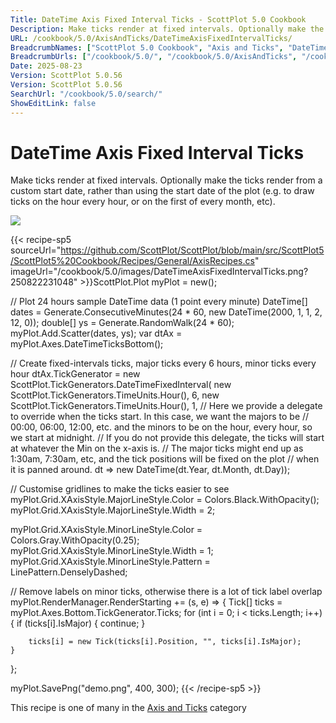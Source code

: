 ```yaml
---
Title: DateTime Axis Fixed Interval Ticks - ScottPlot 5.0 Cookbook
Description: Make ticks render at fixed intervals. Optionally make the ticks render from a custom start date, rather than using the start date of the plot (e.g. to draw ticks on the hour every hour, or on the first of every month, etc).
URL: /cookbook/5.0/AxisAndTicks/DateTimeAxisFixedIntervalTicks/
BreadcrumbNames: ["ScottPlot 5.0 Cookbook", "Axis and Ticks", "DateTime Axis Fixed Interval Ticks"]
BreadcrumbUrls: ["/cookbook/5.0/", "/cookbook/5.0/AxisAndTicks", "/cookbook/5.0/AxisAndTicks/DateTimeAxisFixedIntervalTicks"]
Date: 2025-08-23
Version: ScottPlot 5.0.56
Version: ScottPlot 5.0.56
SearchUrl: "/cookbook/5.0/search/"
ShowEditLink: false
---
```



<div class='d-flex align-items-center mt-5'>
<h1 class='me-2 text-dark my-0 border-0'>DateTime Axis Fixed Interval Ticks</h1>
</div>

Make ticks render at fixed intervals. Optionally make the ticks render from a custom start date, rather than using the start date of the plot (e.g. to draw ticks on the hour every hour, or on the first of every month, etc).

[![](/cookbook/5.0/images/DateTimeAxisFixedIntervalTicks.png?250822231048)](/cookbook/5.0/images/DateTimeAxisFixedIntervalTicks.png?250822231048)

{{< recipe-sp5 sourceUrl="https://github.com/ScottPlot/ScottPlot/blob/main/src/ScottPlot5/ScottPlot5%20Cookbook/Recipes/General/AxisRecipes.cs" imageUrl="/cookbook/5.0/images/DateTimeAxisFixedIntervalTicks.png?250822231048" >}}ScottPlot.Plot myPlot = new();

// Plot 24 hours sample DateTime data (1 point every minute)
DateTime[] dates = Generate.ConsecutiveMinutes(24 * 60, new DateTime(2000, 1, 1, 2, 12, 0));
double[] ys = Generate.RandomWalk(24 * 60);
myPlot.Add.Scatter(dates, ys);
var dtAx = myPlot.Axes.DateTimeTicksBottom();

// Create fixed-intervals ticks, major ticks every 6 hours, minor ticks every hour
dtAx.TickGenerator = new ScottPlot.TickGenerators.DateTimeFixedInterval(
    new ScottPlot.TickGenerators.TimeUnits.Hour(), 6,
    new ScottPlot.TickGenerators.TimeUnits.Hour(), 1,
    // Here we provide a delegate to override when the ticks start. In this case, we want the majors to be
    // 00:00, 06:00, 12:00, etc. and the minors to be on the hour, every hour, so we start at midnight.
    // If you do not provide this delegate, the ticks will start at whatever the Min on the x-axis is.
    // The major ticks might end up as 1:30am, 7:30am, etc, and the tick positions will be fixed on the plot
    // when it is panned around.
    dt =&gt; new DateTime(dt.Year, dt.Month, dt.Day));

// Customise gridlines to make the ticks easier to see
myPlot.Grid.XAxisStyle.MajorLineStyle.Color = Colors.Black.WithOpacity();
myPlot.Grid.XAxisStyle.MajorLineStyle.Width = 2;

myPlot.Grid.XAxisStyle.MinorLineStyle.Color = Colors.Gray.WithOpacity(0.25);
myPlot.Grid.XAxisStyle.MinorLineStyle.Width = 1;
myPlot.Grid.XAxisStyle.MinorLineStyle.Pattern = LinePattern.DenselyDashed;

// Remove labels on minor ticks, otherwise there is a lot of tick label overlap
myPlot.RenderManager.RenderStarting += (s, e) =&gt;
{
    Tick[] ticks = myPlot.Axes.Bottom.TickGenerator.Ticks;
    for (int i = 0; i &lt; ticks.Length; i++)
    {
        if (ticks[i].IsMajor)
        {
            continue;
        }

        ticks[i] = new Tick(ticks[i].Position, "", ticks[i].IsMajor);
    }
};

myPlot.SavePng("demo.png", 400, 300);
{{< /recipe-sp5 >}}

<div class='my-5 text-center'>This recipe is one of many in the <a href='/cookbook/5.0/AxisAndTicks'>Axis and Ticks</a> category</div>


